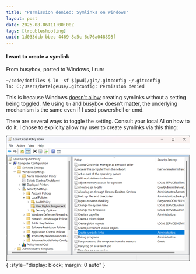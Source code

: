 ```yaml
---
title: "Permission denied: Symlinks on Windows"
layout: post
date: 2025-08-06T11:00:00Z
tags: [troubleshooting]
uuid: 1d033dcb-bbec-4469-8a5c-6d76a048398f
---
```


#### I want to create a symlink

From busybox, ported to Windows, I run:
```
~/code/dotfiles $ ln -sf $(pwd)/git/.gitconfig ~/.gitconfig
ln: C:/Users/betelgeuse/.gitconfig: Permission denied
```

This is because Windows [doesn't allow][win-symlinks] creating symlinks
without a setting being toggled. Me using `ln` and busybox doesn't matter,
the underlying mechanism is the same even if I used powershell or cmd.

There are several ways to toggle the setting. Consult your local AI on how to
do it. I chose to explicity allow my user to create symlinks via this thing:

![allow-symlink-creation](/assets/symlinks_edit.png){ :style="display: block; margin: 0 auto" }

[win-symlinks]: https://learn.microsoft.com/en-us/previous-versions/windows/it-pro/windows-10/security/threat-protection/security-policy-settings/create-symbolic-links

